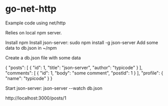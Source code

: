 # go-net-http

Example code using net/http

Relies on local npm server.

Install npm
Install json-server:
    sudo npm install -g json-server
Add some data to db.json in ~/npm

Create a db.json file with some data

{
  "posts": [
    { "id": 1, "title": "json-server", "author": "typicode" }
  ],
  "comments": [
    { "id": 1, "body": "some comment", "postId": 1 }
  ],
  "profile": { "name": "typicode" }
}

Start json-server:  json-server --watch db.json

http://localhost:3000/posts/1
  
    
    
